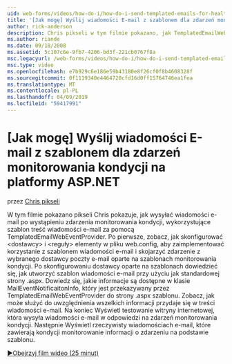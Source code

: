 ```yaml
---
uid: web-forms/videos/how-do-i/how-do-i-send-templated-emails-for-health-monitoring-events-in-aspnet
title: '[Jak mogę] Wyślij wiadomości E-mail z szablonem dla zdarzeń monitorowania kondycji na ASP.NET | Dokumentacja firmy Microsoft'
author: rick-anderson
description: Chris pikseli w tym filmie pokazano, jak TemplatedEmailWebEventProvider wysyłania wiadomości e-mail po wystąpieniu zdarzenia monitorowania kondycji, który korzystanie z szablonu dla typu t...
ms.author: riande
ms.date: 09/18/2008
ms.assetid: 5c107c6e-9fb7-4206-bd3f-221cb0767f8a
msc.legacyurl: /web-forms/videos/how-do-i/how-do-i-send-templated-emails-for-health-monitoring-events-in-aspnet
msc.type: video
ms.openlocfilehash: e7b929c6e186e59b43180e8f26cf0f8b4608328f
ms.sourcegitcommit: 0f1119340e4464720cfd16d0ff15764746ea1fea
ms.translationtype: MT
ms.contentlocale: pl-PL
ms.lasthandoff: 04/09/2019
ms.locfileid: "59417991"
---
```

# <a name="how-do-i-send-templated-emails-for-health-monitoring-events-in-aspnet"></a>[Jak mogę] Wyślij wiadomości E-mail z szablonem dla zdarzeń monitorowania kondycji na platformy ASP.NET

przez [Chris pikseli](https://twitter.com/chrispels)

W tym filmie pokazano pikseli Chris pokazuje, jak wysyłać wiadomości e-mail po wystąpieniu zdarzenia monitorowania kondycji, wykorzystujące szablon treść wiadomości e-mail za pomocą TemplatedEmailWebEventProvider. Po pierwsze, zobacz, jak skonfigurować &lt;dostawcy&gt; i &lt;reguły&gt; elementy w pliku web.config, aby zaimplementować korzystanie z szablonem wiadomości e-mail i skojarzyć zdarzenie z wybranego dostawcy poczty e-mail oparte na szablonach monitorowania kondycji. Po skonfigurowaniu dostawcy oparte na szablonach dowiedzieć się, jak utworzyć szablon wiadomości e-mail przy użyciu jak standardowej strony .aspx. Dowiedz się, jakie informacje są dostępne w klasie MailEventNotificaitonInfo, który jest przekazywany przez TemplatedEmailWebEventProvider do strony .aspx szablonu. Zobacz, jak może służyć do uwzględnienia wszelkich informacji przydaje się w treści wiadomości e-mail. Na koniec Wyświetl testowanie witryny internetowej, która wysyła wiadomości e-mail w odpowiedzi na zdarzeń monitorowania kondycji. Następnie Wyświetl rzeczywisty wiadomościach e-mail, które zawierają kondycji monitorowanie informacji o zdarzeniu na podstawie szablonu.

[&#9654;Obejrzyj film wideo (25 minut)](https://channel9.msdn.com/Blogs/ASP-NET-Site-Videos/how-do-i-send-templated-emails-for-health-monitoring-events-in-aspnet)
